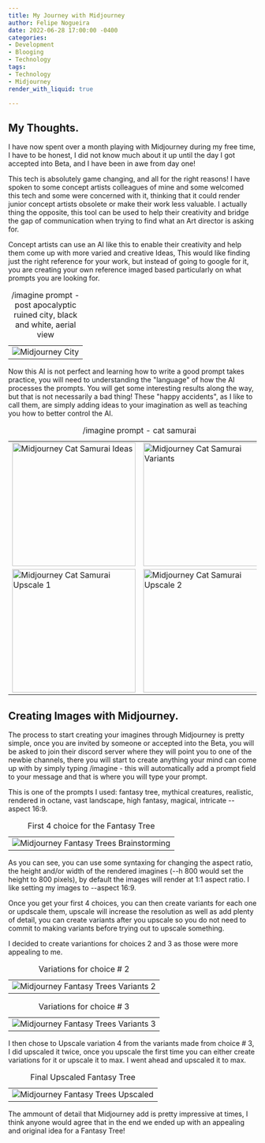 ```yaml
---
title: My Journey with Midjourney
author: Felipe Nogueira
date: 2022-06-28 17:00:00 -0400
categories:
- Development
- Blooging
- Technology
tags:
- Technology
- Midjourney
render_with_liquid: true

---
```

## My Thoughts.

I have now spent over a month playing with Midjourney during my free time, I have to be honest, I did not know much about it up until the day I got accepted into Beta, and I have been in awe from day one!

This tech is absolutely game changing, and all for the right reasons! I have spoken to some concept artists colleagues of mine and some welcomed this tech and some were concerned with it, thinking that it could render junior concept artists obsolete or make their work less valuable. I actually thing the opposite, this tool can be used to help their creativity and bridge the gap of communication when trying to find what an Art director is asking for.

Concept artists can use an AI like this to enable their creativity and help them come up with more varied and creative Ideas, This would like finding just the right reference for your work, but instead of going to google for it, you are creating your own reference imaged based particularly on what  prompts you are looking for.

<center>
<table>
<caption style="text-align:center">/imagine prompt - post apocalyptic ruined city, black and white, aerial view</caption>
<tbody>
<tr>
<td>
<img src="https://res.cloudinary.com/felipenogueira3d-cloud/image/upload/v1656390414/midjourney-city.png"
title="Midjourney City"/>
</td>
</tr>
</tbody>
</table>
</center>

Now this AI is not perfect and learning how to write a good prompt takes practice, you will need to understanding the "language" of how the AI processes the prompts. You will get some interesting results along the way, but that is not necessarily a bad thing! These "happy accidents", as I like to call them, are simply adding ideas to your imagination as well as teaching you how to better control the AI.

<center>
<table>
<caption style="text-align:center">/imagine prompt - cat samurai</caption>
<tbody>
<tr>
<td>
<img src="https://res.cloudinary.com/felipenogueira3d-cloud/image/upload/v1656392589/midjourney-cat-samurai-options.png"
title="Midjourney Cat Samurai Ideas"
width="250"/>
</td>
<td>
<img src="https://res.cloudinary.com/felipenogueira3d-cloud/image/upload/v1656391291/midjourney-cat-samurai-variants.png"
title="Midjourney Cat Samurai Variants"
width="250"/>
</td>
</tr>
<tr>
<td>
<img src="https://res.cloudinary.com/felipenogueira3d-cloud/image/upload/v1656391291/midjourney-cat-samurai-updscale1.png"
title="Midjourney Cat Samurai Upscale 1"
width="250"/>
</td>
<td>
<img src="https://res.cloudinary.com/felipenogueira3d-cloud/image/upload/v1656391291/midjourney-cat-samurai-updscale2.png"
title="Midjourney Cat Samurai Upscale 2"
width="250"/>
</td>
</tr>
</tbody>
</table>
</center>

## Creating Images with Midjourney.

The process to start creating your imagines through Midjourney is pretty simple, once you are invited by someone or accepted into the Beta, you will be asked to join their discord server where they will point you to one of the newbie channels, there you will start to create anything your mind can come up with by simply typing /imagine - this will automatically add a prompt field to your message and that is where you will type your prompt.

This is one of the prompts I used: fantasy tree, mythical creatures, realistic, rendered in octane, vast landscape, high fantasy, magical, intricate -- aspect 16:9.

<center>
<table>
<caption style="text-align:center">First 4 choice for the Fantasy Tree</caption>
<tbody>
<tr>
<td>
<img src="https://res.cloudinary.com/felipenogueira3d-cloud/image/upload/v1656395271/midjourney-fantasy-tree-ideas.png"
title="Midjourney Fantasy Trees Brainstorming"/>
</td>
</tr>
</tbody>
</table>
</center>

As you can see, you can use some syntaxing for changing the aspect ratio, the height and/or width of the rendered imagines (--h 800 would set the height to 800 pixels), by default the images will render at 1:1 aspect ratio. I like setting my images to --aspect 16:9.

Once you get your first 4 choices, you can then create variants for each one or updscale them, upscale will increase the resolution as well as add plenty of detail, you can create variants after you upscale so you do not need to commit to making variants before trying out to upscale something.

I decided to create variantions for choices 2 and 3 as those were more appealing to me.

<center>
<table>
<caption style="text-align:center">Variations for choice # 2</caption>
<tbody>
<tr>
<td>
<img src="https://res.cloudinary.com/felipenogueira3d-cloud/image/upload/v1656395271/midjourney-fantasy-tree-variants-from-2.png"
title="Midjourney Fantasy Trees Variants 2"/>
</td>
</tr>
</tbody>
</table>
<table>
<caption style="text-align:center">Variations for choice # 3</caption>
<tbody>
<tr>
<td>
<img src="https://res.cloudinary.com/felipenogueira3d-cloud/image/upload/v1656395271/midjourney-fantasy-tree-variants-from-3.png"
title="Midjourney Fantasy Trees Variants 3"/>
</td>
</tr>
</tbody>
</table>
</center>

I then chose to Upscale variation 4 from the variants made from choice # 3, I did upscaled it twice, once you upscale the first time you can either create variations for it or upscale it to max. I went ahead and upscaled it to max.

<center>
<table>
<caption style="text-align:center">Final Upscaled Fantasy Tree</caption>
<tbody>
<tr>
<td>
<img src="https://res.cloudinary.com/felipenogueira3d-cloud/image/upload/v1656395271/midjourney-fantasy-tree-upscale-1.png"
title="Midjourney Fantasy Trees Upscaled"/>
</td>
</tr>
</tbody>
</table>
</center>

The ammount of detail that Midjourney add is pretty impressive at times, I think anyone would agree that in the end we ended up with an appealing and original idea for a Fantasy Tree!
